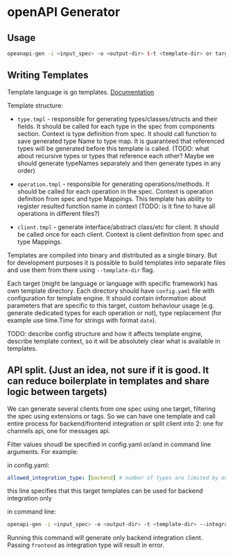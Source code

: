 # openAPI Generator

## Usage

``` bash
opeanapi-gen -i <input_spec> -o <output-dir> (-t <template-dir> or target)
```

## Writing Templates

Template language is go templates. [Documentation](https://golang.org/pkg/text/template/)

Template structure:

- `type.tmpl` - responsible for generating types/classes/structs and their fields. It should be called for each type in the spec from components section. Context is type definition from spec. It should call function to save generated type Name to type map. It is guaranteed that referenced types will be generated before this template is called. (TODO: what about recursive types or types that reference each other? Maybe we should generate typeNames separately and then generate types in any order)

- `operation.tmpl` - responsible for generating operations/methods. It should be called for each operation in the spec. Context is operation definition from spec and type Mappings. This template has ability to register resulted function name in context (TODO: is it fine to have all operations in different files?)

- `client.tmpl` - generate interface/abstract class/etc for client. It should be called once for each client. Context is client definition from spec and type Mappings.

Templates are compiled into binary and distributed as a single binary. But for development purposes it is possible to build templates into separate files and use them from there using `--template-dir` flag.

Each target (might be language or language with specific framework) has own template directory. Each directory should have `config.yaml` file with configuration for template engine. It should contain information about parameters that are specific to this target, custom behaviour usage (e.g. generate dedicated types for each operation or not), type replacement (for example use time.Time for strings with format `date`).
<!-- We can use hardcoded values for such configuration because we have limited number of  languages to support. However I think keeping configuration and templates together is good option because templates may assume specific behaviour of engine. -->

TODO: describe config structure and how it affects template engine, describe template context, so it will be absolutely clear what is available in templates.

## API split. (Just an idea, not sure if it is good. It can reduce boilerplate in templates and share logic between targets)

We can generate several clients from one spec using one target, filtering the spec using extensions or tags. So we can have one template and call entire process for backend/frontend integration or split client into 2: one for channels api, one for messages api.

Filter values shoudl be specified in config.yaml or/and in command line arguments. For example:

in config.yaml:

```yaml
allowed_integration_type: [backend] # number of types are limited by engine
```

this line specifies that this target templates can be used for backend integration only

in command line:

```bash
openapi-gen -i <input_spec> -o <output-dir> -t <template-dir> --integration-type backend
```

Running this command will generate only backend integration client. Passing `frontend` as integration type will result in error.

